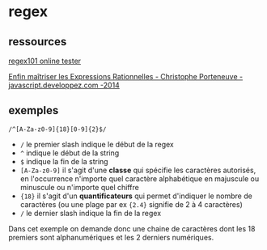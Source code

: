 # regex

## ressources

[regex101 online tester](https://regex101.com/)

[Enfin maîtriser les Expressions Rationnelles - Christophe Porteneuve - javascript.developpez.com -2014](https://javascript.developpez.com/tutoriels/maitriser-expressions-rationnelles/)

## exemples

`/^[A-Za-z0-9]{18}[0-9]{2}$/`

- `/` le premier slash indique le début de la regex
- `^` indique le début de la string
- `$` indique la fin de la string
- `[A-Za-z0-9]` il s'agit d'une **classe** qui spécifie les caractères autorisés, en l'occurrence n'importe quel caractère alphabétique en majuscule ou minuscule ou n'importe quel chiffre
- `{18}` il s'agit d'un **quantificateurs** qui permet d'indiquer le nombre de caractères (ou une plage par ex `{2.4}` signifie de 2 à 4 caractères)
- `/` le dernier slash indique la fin de la regex

Dans cet exemple on demande donc une chaine de caractères dont les 18 premiers sont alphanumériques et les 2 derniers numériques.
